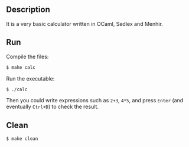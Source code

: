 ## Description

It is a very basic calculator written in OCaml, Sedlex and Menhir.

## Run

Compile the files:

```bash
$ make calc
```

Run the executable:

```bash
$ ./calc
```

Then you could write expressions such as `2+3`, `4*5`, and press `Enter` (and eventually `Ctrl+D`) to check the result.

## Clean

```
$ make clean
```